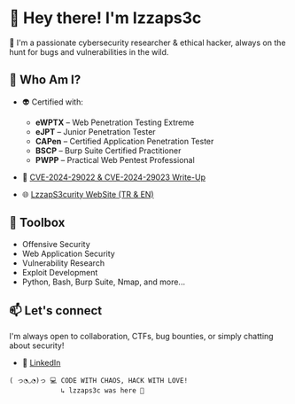 # 👋 Hey there! I'm lzzaps3c

🔐 I'm a passionate cybersecurity researcher & ethical hacker, always on the hunt for bugs and vulnerabilities in the wild.

## 🧠 Who Am I?

- 👽 Certified with:
  - **eWPTX** – Web Penetration Testing Extreme  
  - **eJPT** – Junior Penetration Tester  
  - **CAPen** – Certified Application Penetration Tester  
  - **BSCP** – Burp Suite Certified Practitioner  
  - **PWPP** – Practical Web Pentest Professional

- 🧨 [CVE-2024-29022 & CVE-2024-29023 Write-Up](https://lzzapsecurity.com/en/blogs/CVE-2024-29022&CVE-2024-29023.html)

- 🌐 [LzzapS3curity WebSite (TR & EN)](https://lzzapsecurity.com)

## 🧰 Toolbox

- Offensive Security 
- Web Application Security  
- Vulnerability Research  
- Exploit Development  
- Python, Bash, Burp Suite, Nmap, and more...

## 📫 Let's connect

I'm always open to collaboration, CTFs, bug bounties, or simply chatting about security!

- 💼 [LinkedIn](https://www.linkedin.com/in/saadet-elif/)  

```text
( っ◔◡◔)っ 💻 CODE WITH CHAOS, HACK WITH LOVE!
             ↳ lzzaps3c was here 💜
